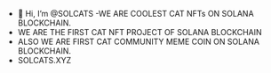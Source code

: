 - 👋 Hi, I’m @SOLCATS
-WE ARE COOLEST CAT NFTs ON SOLANA BLOCKCHAIN.
- WE ARE THE FIRST CAT NFT PROJECT OF SOLANA BLOCKCHAIN
- ALSO WE ARE FIRST CAT COMMUNITY MEME COIN ON SOLANA BLOCKCHAIN.
- SOLCATS.XYZ
